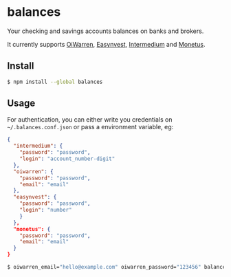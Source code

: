 # balances

Your checking and savings accounts balances on banks and brokers.

It currently supports [OiWarren](https://oiwarren.com/), [Easynvest](https://www.easynvest.com.br/), [Intermedium](https://www.intermedium.com.br/) and [Monetus](https://monetus.com.br/).

## Install

```bash
$ npm install --global balances
```

## Usage

For authentication, you can either write you credentials on `~/.balances.conf.json` or pass a environment variable, eg:
```json
{
  "intermedium": {
    "password": "password",
    "login": "account_number-digit"
  },
  "oiwarren": {
    "password": "password",
    "email": "email"
  },
  "easynvest": {
    "password": "password",
    "login": "number"
    }
  },
  "monetus": {
    "password": "password",
    "email": "email"
  }
}
```

```bash
$ oiwarren_email="hello@example.com" oiwarren_password="123456" balances oiwarren
```
